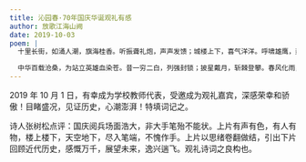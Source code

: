 ```yaml
---
title: 沁园春·70年国庆华诞观礼有感
author: 放歌江海山阙
date: 2019-10-03
poem: |
  十里长街，如涌人潮，旗海桂香。听振聋礼炮，声声发馈；城楼上下，喜气洋洋。呼啸雄鹰，轰鸣铁甲，长剑东风巨浪彰。贺华诞，瞰彩车方阵，思绪卷翻。

  中华百载沧桑，为站立英雄血染苍。昔一穷二白，列强封锁；披星戴月，斩棘登攀。春风化雨，洗涤左霾，竞发千帆百业昌。新时代，铸复兴伟业，吾辈共襄！
---
```


2019 年 10 月 1 日，有幸成为学校教师代表，受邀成为观礼嘉宾，深感荣幸和骄傲！目睹盛况，见证历史，心潮澎湃！特填词记之。

诗人张树松点评：国庆阅兵场面浩大，非大手笔殆不能状。上片有声有色，有人有物，楼上楼下，天空地下，尽入笔端，不愧作手。上片以思绪卷翻做结，引出下片回顾近代历史，感慨万千，展望未来，逸兴遄飞。观礼诗词之良构也。
